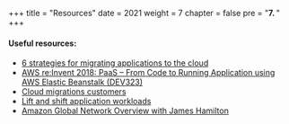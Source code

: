 +++
title = "Resources"
date = 2021
weight = 7
chapter = false
pre = "<b>7. </b>"
+++

#### Useful resources:

- [6 strategies for migrating applications to the cloud](https://aws.amazon.com/blogs/enterprise-strategy/6-strategies-for-migrating-applications-to-the-cloud/)
- [AWS re:Invent 2018: PaaS – From Code to Running Application using AWS Elastic Beanstalk (DEV323)](https://www.youtube.com/watch?v=lmT7QI8IIiM)
- [Cloud migrations customers](https://aws.amazon.com/cloud-migration/customers/)
- [Lift and shift application workloads](https://aws.amazon.com/products/storage/lift-and-shift/#:~:text=AWS%20makes%20it%20fast%20and,performance%2C%20security%2C%20and%20scalability.)
- [Amazon Global Network Overview with James Hamilton](https://www.youtube.com/watch?v=uj7Ting6Ckk)